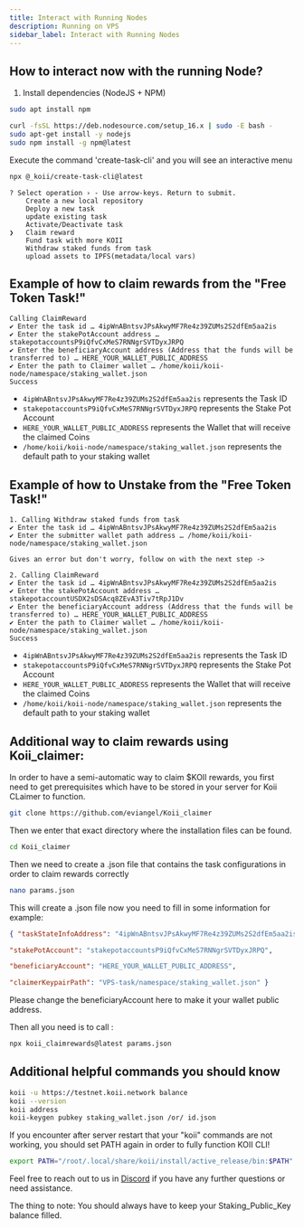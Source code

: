 ```yaml
---
title: Interact with Running Nodes
description: Running on VPS
sidebar_label: Interact with Running Nodes
---
```


## How to interact now with the running Node?

1. Install dependencies (NodeJS + NPM)

```bash
sudo apt install npm
```

```bash
curl -fsSL https://deb.nodesource.com/setup_16.x | sudo -E bash -
sudo apt-get install -y nodejs
sudo npm install -g npm@latest
```

Execute the command 'create-task-cli' and you will see an interactive menu


```bash
npx @_koii/create-task-cli@latest

```

```
? Select operation › - Use arrow-keys. Return to submit.
    Create a new local repository
    Deploy a new task
    update existing task
    Activate/Deactivate task
❯   Claim reward
    Fund task with more KOII
    Withdraw staked funds from task
    upload assets to IPFS(metadata/local vars)
```

## Example of how to claim rewards from the "Free Token Task!"

```
Calling ClaimReward
✔ Enter the task id … 4ipWnABntsvJPsAkwyMF7Re4z39ZUMs2S2dfEm5aa2is
✔ Enter the stakePotAccount address … stakepotaccountsP9iQfvCxMeS7RNNgrSVTDyxJRPQ
✔ Enter the beneficiaryAccount address (Address that the funds will be transferred to) … HERE_YOUR_WALLET_PUBLIC_ADDRESS
✔ Enter the path to Claimer wallet … /home/koii/koii-node/namespace/staking_wallet.json
Success
```

- `4ipWnABntsvJPsAkwyMF7Re4z39ZUMs2S2dfEm5aa2is` represents the Task ID
- `stakepotaccountsP9iQfvCxMeS7RNNgrSVTDyxJRPQ` represents the Stake Pot Account
- `HERE_YOUR_WALLET_PUBLIC_ADDRESS` represents the Wallet that will receive the claimed Coins
- `/home/koii/koii-node/namespace/staking_wallet.json` represents the default path to your staking wallet

## Example of how to Unstake from the "Free Token Task!"

```
1. Calling Withdraw staked funds from task
✔ Enter the task id … 4ipWnABntsvJPsAkwyMF7Re4z39ZUMs2S2dfEm5aa2is
✔ Enter the submitter wallet path address … /home/koii/koii-node/namespace/staking_wallet.json

Gives an error but don't worry, follow on with the next step ->

2. Calling ClaimReward
✔ Enter the task id … 4ipWnABntsvJPsAkwyMF7Re4z39ZUMs2S2dfEm5aa2is
✔ Enter the stakePotAccount address … stakepotaccountUSDX2sDSAcq8ZEvA3Tiv7tRpJ1Dv
✔ Enter the beneficiaryAccount address (Address that the funds will be transferred to) … HERE_YOUR_WALLET_PUBLIC_ADDRESS
✔ Enter the path to Claimer wallet … /home/koii/koii-node/namespace/staking_wallet.json
Success
```

- `4ipWnABntsvJPsAkwyMF7Re4z39ZUMs2S2dfEm5aa2is` represents the Task ID
- `stakepotaccountsP9iQfvCxMeS7RNNgrSVTDyxJRPQ` represents the Stake Pot Account
- `HERE_YOUR_WALLET_PUBLIC_ADDRESS` represents the Wallet that will receive the claimed Coins
- `/home/koii/koii-node/namespace/staking_wallet.json` represents the default path to your staking wallet


## Additional way to claim rewards using Koii_claimer:

In order to have a semi-automatic way to claim $KOII rewards, you first need to get prerequisites which have to be stored in your server for Koii CLaimer to function.

```bash
git clone https://github.com/eviangel/Koii_claimer
```

Then we enter that exact directory where the installation files can be found.
```bash
cd Koii_claimer
```

Then we need to create a .json file that contains the task configurations in order to claim rewards correctly

```bash
nano params.json
```

This will create a .json file now you need to fill in some information for example:

```json
{ "taskStateInfoAddress": "4ipWnABntsvJPsAkwyMF7Re4z39ZUMs2S2dfEm5aa2is",

"stakePotAccount": "stakepotaccountsP9iQfvCxMeS7RNNgrSVTDyxJRPQ",

"beneficiaryAccount": "HERE_YOUR_WALLET_PUBLIC_ADDRESS",

"claimerKeypairPath": "VPS-task/namespace/staking_wallet.json" }
```

Please change the beneficiaryAccount here to make it your wallet public address.

Then all you need is to call :

```sh
npx koii_claimrewards@latest params.json
```

## Additional helpful commands you should know

```sh
koii -u https://testnet.koii.network balance
koii --version
koii address
koii-keygen pubkey staking_wallet.json /or/ id.json
```

If you encounter after server restart that your "koii" commands are not working, you should set PATH again in order to fully function KOII CLI!

```sh
export PATH="/root/.local/share/koii/install/active_release/bin:$PATH" --check to verify what is your correct path in the certain server!
```

Feel free to reach out to us in [Discord](https://discord.gg/koii-network) if you have any further questions or need assistance.

The thing to note: You should always have to keep your Staking_Public_Key balance filled.
